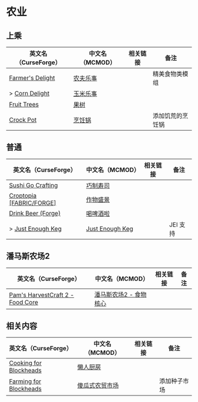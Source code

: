 # 农业

## 上乘

| 英文名（CurseForge）                                                             | 中文名（MCMOD）                                  | 相关链接 | 备注             |
| -------------------------------------------------------------------------------- | ------------------------------------------------ | -------- | ---------------- |
| [Farmer's Delight](https://www.curseforge.com/minecraft/mc-mods/farmers-delight) | [农夫乐事](https://www.mcmod.cn/class/2820.html) |          | 精美食物类模组   |
| > [Corn Delight](https://www.curseforge.com/minecraft/mc-mods/corn-delight)      | [玉米乐事](https://www.mcmod.cn/class/5646.html) |          |                  |
| [Fruit Trees](https://www.curseforge.com/minecraft/mc-mods/fruit-trees)          | [果树](https://www.mcmod.cn/class/2416.html)     |          |                  |
| [Crock Pot](https://www.curseforge.com/minecraft/mc-mods/crock-pot)              | [烹饪锅](https://www.mcmod.cn/class/3017.html)   |          | 添加饥荒的烹饪锅 |

## 普通

| 英文名（CurseForge）                                                                      | 中文名（MCMOD）                                         | 相关链接 | 备注     |
| ----------------------------------------------------------------------------------------- | ------------------------------------------------------- | -------- | -------- |
| [Sushi Go Crafting](https://www.curseforge.com/minecraft/mc-mods/sushigocrafting)         | [巧制寿司](https://www.mcmod.cn/class/4014.html)        |          |          |
| [Croptopia [FABRIC/FORGE]](https://www.curseforge.com/minecraft/mc-mods/croptopia-fabric) | [作物盛景](https://www.mcmod.cn/class/4225.html)        |          |          |
| [Drink Beer (Forge)](https://www.curseforge.com/minecraft/mc-mods/drink-beer-forge)       | [喝啤酒啦](https://www.mcmod.cn/class/4585.html)        |          |          |
| > [Just Enough Keg](https://www.curseforge.com/minecraft/mc-mods/just-enough-keg)         | [Just Enough Keg](https://www.mcmod.cn/class/5028.html) |          | JEI 支持 |

## 潘马斯农场2

| 英文名（CurseForge）                                                                                           | 中文名（MCMOD）                                                | 相关链接 | 备注 |
| -------------------------------------------------------------------------------------------------------------- | -------------------------------------------------------------- | -------- | ---- |
| [Pam's HarvestCraft 2 - Food Core](https://www.curseforge.com/minecraft/mc-mods/pams-harvestcraft-2-food-core) | [潘马斯农场2 - 食物核心](https://www.mcmod.cn/class/3249.html) |          |      |

## 相关内容

| 英文名（CurseForge）                                                                          | 中文名（MCMOD）                                        | 相关链接 | 备注         |
| --------------------------------------------------------------------------------------------- | ------------------------------------------------------ | -------- | ------------ |
| [Cooking for Blockheads](https://minecraft.curseforge.com/projects/cooking-for-blockheads)    | [懒人厨房](https://www.mcmod.cn/class/468.html)        |          |              |
| [Farming for Blockheads](https://www.curseforge.com/minecraft/mc-mods/farming-for-blockheads) | [傻瓜式农贸市场](https://www.mcmod.cn/class/2057.html) |          | 添加种子市场 |
